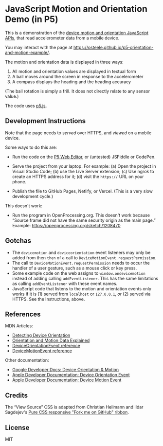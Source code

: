 # JavaScript Motion and Orientation Demo (in P5)

This is a demonstration of the [device motion and orientation JavaScript
APIs][Detecting Device Orientation], that read accelerometer data from a mobile
device.

You may interact with the page at <https://osteele.github.io/p5-orientation-and-motion-example/>.

The motion and orientation data is displayed in three ways:

1. All motion and orientation values are displayed in textual form
2. A ball moves around the screen in response to the accelerometer
3. A compass displays the heading and the heading accuracy

(The ball rotation is simply a frill. It does not directly relate to any sensor
value.)

The code uses [p5.js](https://p5js.org).

## Development Instructions

Note that the page needs to *served* over HTTPS, and *viewed* on a mobile device.

Some ways to do this are:

- Run the code on the [P5 Web Editor](https://editor.p5js.org), or (untested)
  JSFiddle or CodePen.

- Serve the project from your laptop. For example: (a) Open the project in
  Visual Studio Code; (b) use the Live Server extension; (c) Use ngrok to create
  an HTTPS address for it; (d) visit the `https://` URL on your phone.

- Publish the file to GitHub Pages, Netlify, or Vercel. (This is a very slow
  development cycle.)

This doesn't work:

- Run the program in OpenProcessing.org. This doesn't work because “Source frame
  did not have the same security origin as the main page.” Example:
  <https://openprocessing.org/sketch/1208470>

## Gotchas

- The `devicemotion` and `deviceorientation` event listeners may only be added
  from then `then` of a call to `DeviceMotionEvent.requestPermission`.
- The call to `DeviceMotionEvent.requestPermission` needs to occur the handler
  of a user gesture, such as a mouse click or key press.
- Some example code on the web assigns to `window.ondevicemotion` instead of
  adding calling `addEventListener`. This has the same limitations as calling
  `addEventListener` with these event names.
- JavaScript code that listens to the motion and orientation events only works
  if it is (1) served from `localhost` or `127.0.0.1`, *or* (2) served via
  HTTPS. See the Instructions, above.

## References

MDN Articles:

- [Detecting Device
  Orientation]
- [Orientation and Motion Data
  Explained](https://developer.mozilla.org/en-US/docs/Web/Events/Orientation_and_motion_data_explained)
- [DeviceOrientationEvent
  reference](https://developer.mozilla.org/en-US/docs/Web/API/DeviceOrientationEvent)
- [DeviceMotionEvent
  reference](https://developer.mozilla.org/en-US/docs/Web/API/DeviceMotionEvent)

Other documentation:

- [Google Developer Docs: Device Orientation & Motion](https://developers.google.com/web/fundamentals/native-hardware/device-orientation/)
- [Apple Developer Documentation: Device Orientation Event](https://developer.apple.com/documentation/webkitjs/deviceorientationevent)
- [Apple Developer Documentation: Device Motion Event](https://developer.apple.com/documentation/webkitjs/devicemotionevent)

[Detecting Device Orientation]: https://developer.mozilla.org/en-US/docs/Web/Events/Detecting_device_orientation

## Credits

The “View Source” CSS is adapted from Christian Heilmann and Ildar Sagdejev's
[Pure CSS responsive "Fork me on GitHub"
ribbon](http://codepo8.github.io/css-fork-on-github-ribbon/).

## License

MIT
